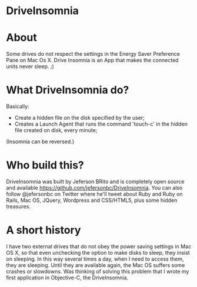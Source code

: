DriveInsomnia
=============

About
=====

Some drives do not respect the settings in the Energy Saver Preference Pane on Mac Os X.
Drive Insomnia is an App that makes the connected units never sleep. ;)


What DriveInsomnia do?
======================

Basically:
- Create a hidden file on the disk specified by the user;
- Creates a Launch Agent that runs the command 'touch-c' in the hidden file created on disk, every minute;

(Insomnia can be reversed.)


Who build this?
==============

DriveInsomnia was built by Jeferson BRito and is completely open source and available https://github.com/jefersonbc/DriveInsomnia. You can also follow @jefersonbc on Twitter where he'll tweet about Ruby and Ruby on Rails, Mac OS, JQuery, Wordpress and CSS/HTML5, plus some hidden treasures.


A short history
===============

I have two external drives that do not obey the power saving settings in Mac OS X, so that even unchecking the option to make disks to sleep, they insist on sleeping.
In this way several times a day, when I need to access them, they are sleeping. Until they are available again, the Mac OS suffers some crashes or slowdowns.
Was thinking of solving this problem that I wrote my first application in Objective-C, the DriveInsomnia.

